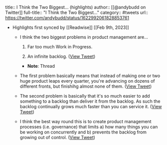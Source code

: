 title:: I Think the Two Biggest... (highlights)
author:: [[@andybudd on Twitter]]
full-title:: "I Think the Two Biggest..."
category:: #tweets
url:: https://twitter.com/andybudd/status/1622992061828853761

- Highlights first synced by [[Readwise]] [[Feb 9th, 2023]]
	- I think the two biggest problems in product management are...
	  
	  1. Far too much Work in Progress.
	  
	  2. An infinite backlog. ([View Tweet](https://twitter.com/andybudd/status/1622992061828853761))
		- **Note**: Thread
	- The first problem basically means that instead of making one or two huge product leaps every quarter, you're advancing on dozens of different fronts, but finishihg almost none of them. ([View Tweet](https://twitter.com/andybudd/status/1622992650839244800))
	- The second problem is basically that it's so much easier to add something to a backlog than deliver it from the backlog. As such the backlog continually grows much faster than you can service it. ([View Tweet](https://twitter.com/andybudd/status/1622992894503137281))
	- I think the best way round this is to create product management processes (i.e. governance) that limits a) how many things you can be working on concurrently and b) prevents the backlog from growing out of control. ([View Tweet](https://twitter.com/andybudd/status/1623001272776269824))